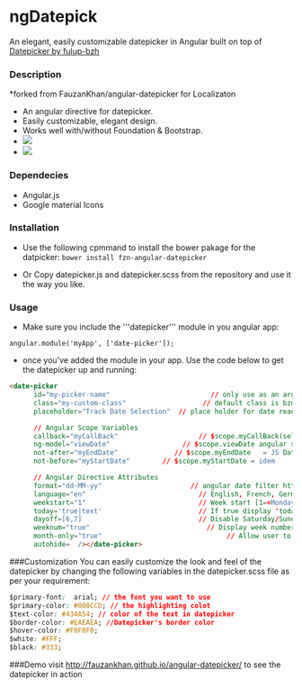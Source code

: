 # ngDatepick
An elegant, easily customizable datepicker in Angular built on top of [Datepicker by fulup-bzh](https://github.com/fulup-bzh/DatePicker)

### Description
*forked from  FauzanKhan/angular-datepicker for Localizaton
* An angular directive for datepicker.
* Easily customizable, elegant design.
* Works well with/without Foundation & Bootstrap.
* ![](http://s1.postimg.org/r4nc3gmhb/datepicker1.png)
* ![](http://s1.postimg.org/9dbpp072n/datepicker2.png)

### Dependecies
* Angular.js
* Google material Icons

### Installation
* Use the following cpmmand to install the bower pakage for the datpicker: 
```bower install fzn-angular-datepicker```

* Or Copy datepicker.js and datepicker.scss from the repository and use it the way you like.

### Usage
* Make sure you include the '''datepicker''' module in you angular app: 

```
angular.module('myApp', ['date-picker']);
```


* once you've added the module in your app. Use the code below to get the datepicker up and running:

```html
<date-picker
      id="my-picker-name"                         // only use as an argument to callback
      class="my-custom-class"                   // default class is bzm-date-picker
      placeholder="Track Date Selection"  // place holder for date readonly input zone

      // Angular Scope Variables
      callback="myCallBack"                    // $scope.myCallBack(selectedDate) is called when ever a new date is selected
      ng-model="viewDate"                  // $scope.viewDate angular scope for selected date
      not-after="myEndDate"              // $scope.myEndDate   = JS Date OBJECT
      not-before="myStartDate"        // $scope.myStartDate = idem

      // Angular Directive Attributes
      format="dd-MM-yy"                      // angular date filter https://docs.angularjs.org/api/ng/filter/date
      language="en"                            // English, French, German, ...
      weekstart="1"                            // Week start [1==Monday]
      today='true|text'                        // If true display 'today' in chosen language, if 'text' display text in todaybouton
      dayoff=[6,7]                             // Disable Saturday/Sunday for selection
      weeknum="true"                             // Display week number
      month-only="true"                               // Allow user to pick months & years only
      autohide=  /></date-picker>

```

###Customization
You can easily customize the look and feel of the datepicker by changing the following variables in the datepicker.scss file as per your requirement:

```css
$primary-font:  arial; // the font you want to use
$primary-color: #008CCD; // the highlighting colot
$text-color: #434A54; // color of the text in datepicker
$border-color: #EAEAEA; //Datepicker's border color
$hover-color: #F8F8F8;
$white: #FFF;
$black: #333;
```


###Demo
visit <a href="http://fauzankhan.github.io/angular-datepicker/">http://fauzankhan.github.io/angular-datepicker/</a> to see the datepicker in action


